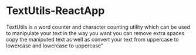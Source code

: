 # TextUtils-ReactApp
TextUtils is a word counter and character counting utility which can be used to manipulate your text in the way you want you can remove extra spaces copy the maniputed text as well as convert your text from uppercase to lowercase and lowercase to uppercase"
